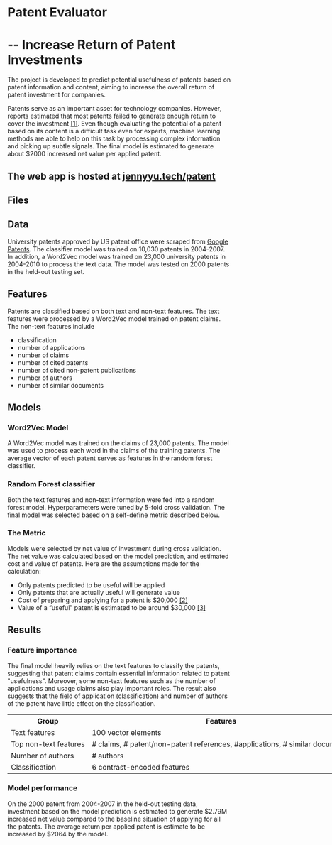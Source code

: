 # Patent Evaluator 
# -- Increase Return of Patent Investments

The project is developed to predict potential usefulness of patents based on patent information and content, aiming to increase the overall return of patent investment for companies.

Patents serve as an important asset for technology companies. However, reports estimated that most patents failed to generate enough return to cover the investment <a href="http://ei.com/wp-content/uploads/downloadables/EI_Patent_Study_Singer.pdf" class="text">[1]</a>. Even though evaluating the potential of a patent based on its content is a difficult task even for experts, machine learning methods are able to help on this task by processing complex information and picking up subtle signals. The final model is estimated to generate about $2000 increased net value per applied patent.

## The web app is hosted at <a href="jennyyu.tech/patent" class="text">jennyyu.tech/patent</a>

## Files

## Data
University patents approved by US patent office were scraped from <a href="https://patents.google.com/" class="text">Google Patents</a>. The classifier model was trained on 10,030 patents in 2004-2007. In addition, a Word2Vec model was trained on 23,000 university patents in 2004-2010 to process the text data. The model was tested on 2000 patents in the held-out testing set. 

## Features
Patents are classified based on both text and non-text features. 
The text features were processed by a Word2Vec model trained on patent claims. 
The non-text features include 
- classification
- number of applications
- number of claims
- number of cited patents
- number of cited non-patent publications
- number of authors
- number of similar documents

## Models
### Word2Vec Model
A Word2Vec model was trained on the claims of 23,000 patents. The model was used to process each word in the claims of the training patents. The average vector of each patent serves as features in the random forest classifier.

### Random Forest classifier
Both the text features and non-text information were fed into a random forest model. Hyperparameters were tuned by 5-fold cross validation. The final model was selected based on a self-define metric described below. 

### The Metric
Models were selected by net value of investment during cross validation. The net value was calculated based on the model prediction, and estimated cost and value of patents. Here are the assumptions made for the calculation:
    
- Only patents predicted to be useful will be applied
- Only patents that are actually useful will generate value
- Cost of preparing and applying for a patent is $20,000 <a href="http://www.insidecounsel.com/2016/09/16/whats-a-patent-worth" class="text">[2]</a>
- Value of a “useful” patent is estimated to be around $30,000 <a href="http://www.tynax.com/transactions_patent_sale_guide.php#5-Valuation" class="text">[3]</a>


## Results
### Feature importance
The final model heavily relies on the text features to classify the patents, suggesting that patent claims contain essential information related to patent "usefulness". Moreover, some non-text features such as the number of applications and usage claims also play important roles. The result also suggests that the field of application (classification) and number of authors of the patent have little effect on the classification.

 <table align = "center" style="width:60em">
          <tr>
            <th>Group</th>
            <th>Features</th> 
            <th>Total importance</th>
          </tr>
          <tr>
            <td>Text features</td>
            <td>100 vector elements</td> 
            <td>0.904</td>
          </tr>
          <tr>
            <td>Top non-text features</td>
            <td># claims, # patent/non-patent references, #applications, # similar documents</td> 
            <td>0.081</td>
          </tr>
          <tr>
            <td>Number of authors</td>
            <td># authors</td> 
            <td>0.008</td>
          </tr>
          <tr>
            <td>Classification</td>
            <td>6 contrast-encoded features</td> 
            <td>0.007</td>
          </tr>
        </table>    
        
  ### Model performance
  On the 2000 patent from 2004-2007 in the held-out testing data, investment based on the model prediction is estimated to generate $2.79M increased net value compared to the baseline situation of applying for all the patents. The average return per applied patent is estimate to be increased by $2064 by the model.
